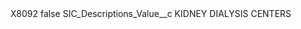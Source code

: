 <?xml version="1.0" encoding="UTF-8"?>
<CustomMetadata xmlns="http://soap.sforce.com/2006/04/metadata" xmlns:xsi="http://www.w3.org/2001/XMLSchema-instance" xmlns:xsd="http://www.w3.org/2001/XMLSchema">
    <label>X8092</label>
    <protected>false</protected>
    <values>
        <field>SIC_Descriptions_Value__c</field>
        <value xsi:type="xsd:string">KIDNEY DIALYSIS CENTERS</value>
    </values>
</CustomMetadata>
